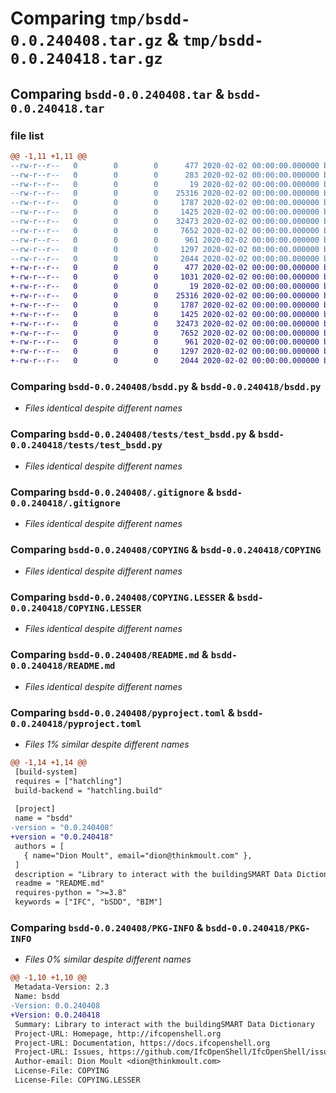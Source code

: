 # Comparing `tmp/bsdd-0.0.240408.tar.gz` & `tmp/bsdd-0.0.240418.tar.gz`

## Comparing `bsdd-0.0.240408.tar` & `bsdd-0.0.240418.tar`

### file list

```diff
@@ -1,11 +1,11 @@
--rw-r--r--   0        0        0      477 2020-02-02 00:00:00.000000 bsdd-0.0.240408/CITATION.cff
--rw-r--r--   0        0        0      283 2020-02-02 00:00:00.000000 bsdd-0.0.240408/Makefile
--rw-r--r--   0        0        0       19 2020-02-02 00:00:00.000000 bsdd-0.0.240408/__init__.py
--rw-r--r--   0        0        0    25316 2020-02-02 00:00:00.000000 bsdd-0.0.240408/bsdd.py
--rw-r--r--   0        0        0     1787 2020-02-02 00:00:00.000000 bsdd-0.0.240408/tests/test_bsdd.py
--rw-r--r--   0        0        0     1425 2020-02-02 00:00:00.000000 bsdd-0.0.240408/.gitignore
--rw-r--r--   0        0        0    32473 2020-02-02 00:00:00.000000 bsdd-0.0.240408/COPYING
--rw-r--r--   0        0        0     7652 2020-02-02 00:00:00.000000 bsdd-0.0.240408/COPYING.LESSER
--rw-r--r--   0        0        0      961 2020-02-02 00:00:00.000000 bsdd-0.0.240408/README.md
--rw-r--r--   0        0        0     1297 2020-02-02 00:00:00.000000 bsdd-0.0.240408/pyproject.toml
--rw-r--r--   0        0        0     2044 2020-02-02 00:00:00.000000 bsdd-0.0.240408/PKG-INFO
+-rw-r--r--   0        0        0      477 2020-02-02 00:00:00.000000 bsdd-0.0.240418/CITATION.cff
+-rw-r--r--   0        0        0     1031 2020-02-02 00:00:00.000000 bsdd-0.0.240418/Makefile
+-rw-r--r--   0        0        0       19 2020-02-02 00:00:00.000000 bsdd-0.0.240418/__init__.py
+-rw-r--r--   0        0        0    25316 2020-02-02 00:00:00.000000 bsdd-0.0.240418/bsdd.py
+-rw-r--r--   0        0        0     1787 2020-02-02 00:00:00.000000 bsdd-0.0.240418/tests/test_bsdd.py
+-rw-r--r--   0        0        0     1425 2020-02-02 00:00:00.000000 bsdd-0.0.240418/.gitignore
+-rw-r--r--   0        0        0    32473 2020-02-02 00:00:00.000000 bsdd-0.0.240418/COPYING
+-rw-r--r--   0        0        0     7652 2020-02-02 00:00:00.000000 bsdd-0.0.240418/COPYING.LESSER
+-rw-r--r--   0        0        0      961 2020-02-02 00:00:00.000000 bsdd-0.0.240418/README.md
+-rw-r--r--   0        0        0     1297 2020-02-02 00:00:00.000000 bsdd-0.0.240418/pyproject.toml
+-rw-r--r--   0        0        0     2044 2020-02-02 00:00:00.000000 bsdd-0.0.240418/PKG-INFO
```

### Comparing `bsdd-0.0.240408/bsdd.py` & `bsdd-0.0.240418/bsdd.py`

 * *Files identical despite different names*

### Comparing `bsdd-0.0.240408/tests/test_bsdd.py` & `bsdd-0.0.240418/tests/test_bsdd.py`

 * *Files identical despite different names*

### Comparing `bsdd-0.0.240408/.gitignore` & `bsdd-0.0.240418/.gitignore`

 * *Files identical despite different names*

### Comparing `bsdd-0.0.240408/COPYING` & `bsdd-0.0.240418/COPYING`

 * *Files identical despite different names*

### Comparing `bsdd-0.0.240408/COPYING.LESSER` & `bsdd-0.0.240418/COPYING.LESSER`

 * *Files identical despite different names*

### Comparing `bsdd-0.0.240408/README.md` & `bsdd-0.0.240418/README.md`

 * *Files identical despite different names*

### Comparing `bsdd-0.0.240408/pyproject.toml` & `bsdd-0.0.240418/pyproject.toml`

 * *Files 1% similar despite different names*

```diff
@@ -1,14 +1,14 @@
 [build-system]
 requires = ["hatchling"]
 build-backend = "hatchling.build"
 
 [project]
 name = "bsdd"
-version = "0.0.240408"
+version = "0.0.240418"
 authors = [
   { name="Dion Moult", email="dion@thinkmoult.com" },
 ]
 description = "Library to interact with the buildingSMART Data Dictionary"
 readme = "README.md"
 requires-python = ">=3.8"
 keywords = ["IFC", "bSDD", "BIM"]
```

### Comparing `bsdd-0.0.240408/PKG-INFO` & `bsdd-0.0.240418/PKG-INFO`

 * *Files 0% similar despite different names*

```diff
@@ -1,10 +1,10 @@
 Metadata-Version: 2.3
 Name: bsdd
-Version: 0.0.240408
+Version: 0.0.240418
 Summary: Library to interact with the buildingSMART Data Dictionary
 Project-URL: Homepage, http://ifcopenshell.org
 Project-URL: Documentation, https://docs.ifcopenshell.org
 Project-URL: Issues, https://github.com/IfcOpenShell/IfcOpenShell/issues
 Author-email: Dion Moult <dion@thinkmoult.com>
 License-File: COPYING
 License-File: COPYING.LESSER
```

